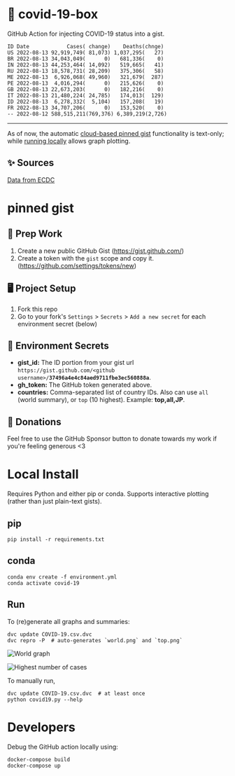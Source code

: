 # 🏥 covid-19-box

GitHub Action for injecting COVID-19 status into a gist.

```
ID Date            Cases( change)    Deaths(chnge)
US 2022-08-13 92,919,749( 81,073) 1,037,295(   27)
BR 2022-08-13 34,043,049(      0)   681,336(    0)
IN 2022-08-13 44,253,464( 14,092)   519,665(   41)
RU 2022-08-13 18,578,731( 28,209)   375,306(   58)
ME 2022-08-13  6,926,068( 49,960)   321,679(  287)
PE 2022-08-13  4,016,294(      0)   215,626(    0)
GB 2022-08-13 22,673,203(      0)   182,216(    0)
IT 2022-08-13 21,480,224( 24,785)   174,013(  129)
ID 2022-08-13  6,278,332(  5,104)   157,208(   19)
FR 2022-08-13 34,707,206(      0)   153,520(    0)
-- 2022-08-12 588,515,211(769,376) 6,389,219(2,726)
```

---

As of now, the automatic [cloud-based pinned gist](#pinned-gist) functionality is text-only;
while [running locally](#local-install) allows graph plotting.

## ✨ Sources

[Data from ECDC](https://www.ecdc.europa.eu/en/publications-data/download-todays-data-geographic-distribution-covid-19-cases-worldwide)

# pinned gist

## 🎒 Prep Work
1. Create a new public GitHub Gist (https://gist.github.com/)
1. Create a token with the `gist` scope and copy it. (https://github.com/settings/tokens/new)

## 🖥 Project Setup
1. Fork this repo
1. Go to your fork's `Settings` > `Secrets` > `Add a new secret` for each environment secret (below)

## 🤫 Environment Secrets
- **gist_id:** The ID portion from your gist url `https://gist.github.com/<github username>/`**`37496a4e4c84aed9711fbe3ec560888a`**.
- **gh_token:** The GitHub token generated above.
- **countries:** Comma-separated list of country IDs. Also can use `all` (world summary), or `top` (10 highest). Example: **top,all,JP**.

## 💸 Donations

Feel free to use the GitHub Sponsor button to donate towards my work if you're feeling generous <3

# Local Install

Requires Python and either pip or conda. Supports interactive plotting (rather than just plain-text gists).

## pip

```
pip install -r requirements.txt
```

## conda

```
conda env create -f environment.yml
conda activate covid-19
```

## Run

To (re)generate all graphs and summaries:

```
dvc update COVID-19.csv.dvc
dvc repro -P  # auto-generates `world.png` and `top.png`
```

![World graph](world.png)

![Highest number of cases](top.png)

To manually run,

```
dvc update COVID-19.csv.dvc  # at least once
python covid19.py --help
```

# Developers

Debug the GitHub action locally using:

```
docker-compose build
docker-compose up
```
